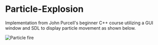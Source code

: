 # Particle-Explosion
Implementation from John Purcell's beginner C++ course utilizing a GUI window and SDL to display particle movement as shown below.


![Particle fire](part_fire.gif)
